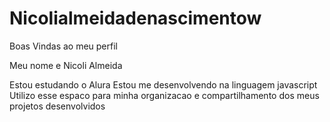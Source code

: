 # Nicolialmeidadenascimentow
Boas Vindas ao meu perfil

Meu nome e Nicoli Almeida

Estou estudando o Alura
Estou me desenvolvendo na linguagem javascript
Utilizo esse espaco para minha organizacao e compartilhamento dos meus projetos desenvolvidos 
